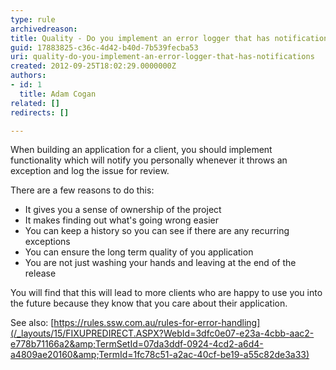 ```yaml
---
type: rule
archivedreason: 
title: Quality - Do you implement an error logger that has notifications?
guid: 17883825-c36c-4d42-b40d-7b539fecba53
uri: quality-do-you-implement-an-error-logger-that-has-notifications
created: 2012-09-25T18:02:29.0000000Z
authors:
- id: 1
  title: Adam Cogan
related: []
redirects: []

---
```


When building an application for a client, you should implement functionality which                     will notify you personally whenever it throws an exception and log the issue for                     review.

<!--endintro-->

There are a few reasons to do this:

* It gives you a sense of ownership of the project
* It makes finding out what's going wrong easier
* You can keep a history so you can see if there are any recurring exceptions
* You can ensure the long term quality of you application
* You are not just washing your hands and leaving at the end of the release


You will find that this will lead to more clients who are happy to use you into                     the future because they know that you care about their application.

See also: [https://rules.ssw.com.au/rules-for-error-handling](/_layouts/15/FIXUPREDIRECT.ASPX?WebId=3dfc0e07-e23a-4cbb-aac2-e778b71166a2&amp;TermSetId=07da3ddf-0924-4cd2-a6d4-a4809ae20160&amp;TermId=1fc78c51-a2ac-40cf-be19-a55c82de3a33)
